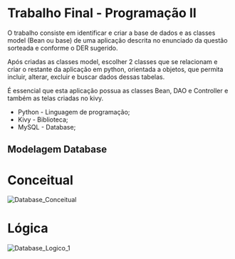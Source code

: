 # Trabalho Final - Programação II

O trabalho consiste em identificar e criar a base de dados e as classes model (Bean ou base) de uma aplicação descrita no enunciado da questão sorteada  e conforme o DER sugerido.

Após criadas as classes model, escolher 2 classes que se relacionam e criar o restante da aplicação em python, orientada a objetos, que permita incluir, alterar, excluir e buscar dados dessas tabelas.

É essencial que esta aplicação possua as classes Bean, DAO e Controller e também as telas criadas no kivy.


- Python - Linguagem de programação;
- Kivy - Biblioteca;
- MySQL - Database;

## Modelagem Database

# Conceitual

![Database_Conceitual](https://user-images.githubusercontent.com/69767337/143152576-6c630117-99f5-497c-8c60-92e8d593460b.png)

# Lógica

![Database_Logico_1](https://user-images.githubusercontent.com/69767337/143152619-547c9106-7029-48d2-9da7-e9d2d2efe6c4.png)
